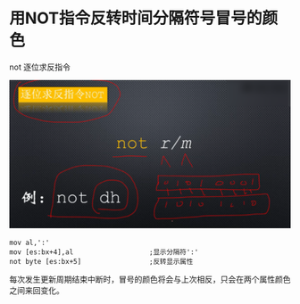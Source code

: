 # 用NOT指令反转时间分隔符号冒号的颜色

not 逐位求反指令

![image-20210513202716150](./images/image-20210513202716150.png)

```
mov al,':'
mov [es:bx+4],al                   ;显示分隔符':'
not byte [es:bx+5]                 ;反转显示属性 
```

每次发生更新周期结束中断时，冒号的颜色将会与上次相反，只会在两个属性颜色之间来回变化。

